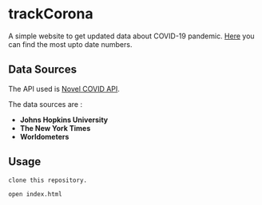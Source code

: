 # trackCorona
A simple website to get updated data about COVID-19 pandemic. [Here](https://soumya-dey.github.io/track-corona/) you can find the most upto date numbers.

## Data Sources
The API used is [Novel COVID API](https://corona.lmao.ninja/).

The data sources are :
* **Johns Hopkins University**
* **The New York Times**
* **Worldometers**

## Usage
```
clone this repository.

open index.html
```